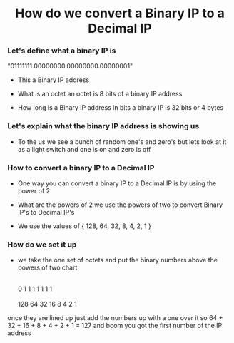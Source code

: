 <h1 align="center">
<br>How do we convert a Binary IP to a Decimal IP</br> 
</h1>

### Let's define what a binary IP is

"01111111.00000000.00000000.00000001"
- This a Binary  IP address
 
- What is an octet an octet is 8 bits of a binary IP address 

- How long is a Binary IP address in bits a binary IP is 32 bits or 4 bytes 

### Let's explain what the binary IP address is showing us 
- To the us we see a bunch of random one's and zero's but lets look at it as a light switch and one is on and zero is off

### How to convert a binary IP to a Decimal IP
- One way you can convert a binary IP to a Decimal IP is by using the power of 2

- What are the powers of 2 we use the powers of two to convert Binary IP's to Decimal IP's

- We use the values of { 128, 64, 32, 8, 4, 2, 1 }

### How do we set it up 
- we take the one set of octets and put the binary numbers above the powers of two chart

     <br>0  1  1  1  1 1 1 1</br> 
<br>128 64 32 16 8 4 2 1</br>

once they are lined up just add the numbers up with a one over it so 
64 + 32 + 16 + 8 + 4 + 2 + 1 = 127 and boom you got the first number of the IP address
